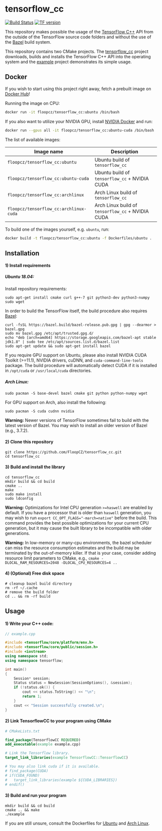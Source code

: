 # tensorflow_cc
[![Build Status](http://oak.floop.cz:8080/buildStatus/icon?job=tensorflow_cc)](http://oak.floop.cz:8080/job/tensorflow_cc/)
[![TF version](https://img.shields.io/badge/TF%20version-2.8.0-brightgreen.svg)]()

This repository makes possible the usage of the [TensorFlow C++](https://www.tensorflow.org/api_docs/cc/) API from the outside of the TensorFlow source code folders and without the use of the [Bazel](https://bazel.build/) build system.

This repository contains two CMake projects. The [tensorflow_cc](tensorflow_cc) project downloads, builds and installs the TensorFlow C++ API into the operating system and the [example](example) project demonstrates its simple usage.

## Docker

If you wish to start using this project right away, fetch a prebuilt image on [Docker Hub](https://hub.docker.com/r/floopcz/tensorflow_cc/)!

Running the image on CPU:
```bash
docker run -it floopcz/tensorflow_cc:ubuntu /bin/bash
```

If you also want to utilize your NVIDIA GPU, install [NVIDIA Docker](https://github.com/NVIDIA/nvidia-docker) and run:
```bash
docker run --gpus all -it floopcz/tensorflow_cc:ubuntu-cuda /bin/bash
```

The list of available images:

| Image name                                    | Description                                         |
| ---                                           | ---                                                 |
| `floopcz/tensorflow_cc:ubuntu`                | Ubuntu build of `tensorflow_cc`                     |
| `floopcz/tensorflow_cc:ubuntu-cuda`           | Ubuntu build of `tensorflow_cc` + NVIDIA CUDA       |
| `floopcz/tensorflow_cc:archlinux`             | Arch Linux build of `tensorflow_cc`                 |
| `floopcz/tensorflow_cc:archlinux-cuda`        | Arch Linux build of `tensorflow_cc` + NVIDIA CUDA   |

To build one of the images yourself, e.g. `ubuntu`, run:
```bash
docker build -t floopcz/tensorflow_cc:ubuntu -f Dockerfiles/ubuntu .
```

## Installation

#### 1) Install requirements

##### Ubuntu 18.04:
Install repository requirements:
```
sudo apt-get install cmake curl g++-7 git python3-dev python3-numpy sudo wget
```

In order to build the TensorFlow itself, the build procedure also requires [Bazel](https://bazel.build/):
```
curl -fsSL https://bazel.build/bazel-release.pub.gpg | gpg --dearmor > bazel.gpg
sudo mv bazel.gpg /etc/apt/trusted.gpg.d/
echo "deb [arch=amd64] https://storage.googleapis.com/bazel-apt stable jdk1.8" | sudo tee /etc/apt/sources.list.d/bazel.list
sudo apt-get update && sudo apt-get install bazel
```

If you require GPU support on Ubuntu, please also install NVIDIA CUDA Toolkit (>=11.1), NVIDIA drivers, cuDNN, and `cuda-command-line-tools` package.
The build procedure will automatically detect CUDA if it is installed in `/opt/cuda` or `/usr/local/cuda` directories.

##### Arch Linux:
```
sudo pacman -S base-devel bazel cmake git python python-numpy wget
```

For GPU support on Arch, also install the following:

```
sudo pacman -S cuda cudnn nvidia
```

**Warning:** Newer versions of TensorFlow sometimes fail to build with the latest version of Bazel. You may wish
to install an older version of Bazel (e.g., 3.7.2).

#### 2) Clone this repository
```
git clone https://github.com/FloopCZ/tensorflow_cc.git
cd tensorflow_cc
```

#### 3) Build and install the library

```
cd tensorflow_cc
mkdir build && cd build
cmake ..
make
sudo make install
sudo ldconfig
```

**Warning:** Optimizations for Intel CPU generation `>=haswell` are enabled by default. If you have a
processor that is older than `haswell` generation, you may wish to run `export CC_OPT_FLAGS="-march=native"`
before the build. This command provides the best possible optimizations for your current CPU generation, but
it may cause the built library to be incompatible with older generations.

**Warning:** In low-memory or many-cpu environments, the bazel scheduler can miss the resource consumption
estimates and the build may be terminated by the out-of-memory killer.
If that is your case, consider adding resource limit parameters to CMake, e.g.,
`cmake -DLOCAL_RAM_RESOURCES=2048 -DLOCAL_CPU_RESOURCES=4 ..`

#### 4) (Optional) Free disk space

```
# cleanup bazel build directory
rm -rf ~/.cache
# remove the build folder
cd .. && rm -rf build
```

## Usage

#### 1) Write your C++ code:
```C++
// example.cpp

#include <tensorflow/core/platform/env.h>
#include <tensorflow/core/public/session.h>
#include <iostream>
using namespace std;
using namespace tensorflow;

int main()
{
    Session* session;
    Status status = NewSession(SessionOptions(), &session);
    if (!status.ok()) {
        cout << status.ToString() << "\n";
        return 1;
    }
    cout << "Session successfully created.\n";
}
```

#### 2) Link TensorflowCC to your program using CMake
```CMake
# CMakeLists.txt

find_package(TensorflowCC REQUIRED)
add_executable(example example.cpp)

# Link the Tensorflow library.
target_link_libraries(example TensorflowCC::TensorflowCC)

# You may also link cuda if it is available.
# find_package(CUDA)
# if(CUDA_FOUND)
#   target_link_libraries(example ${CUDA_LIBRARIES})
# endif()
```

#### 3) Build and run your program
```
mkdir build && cd build
cmake .. && make
./example 
```

If you are still unsure, consult the Dockerfiles for
[Ubuntu](Dockerfiles/ubuntu) and [Arch Linux](Dockerfiles/archlinux).
